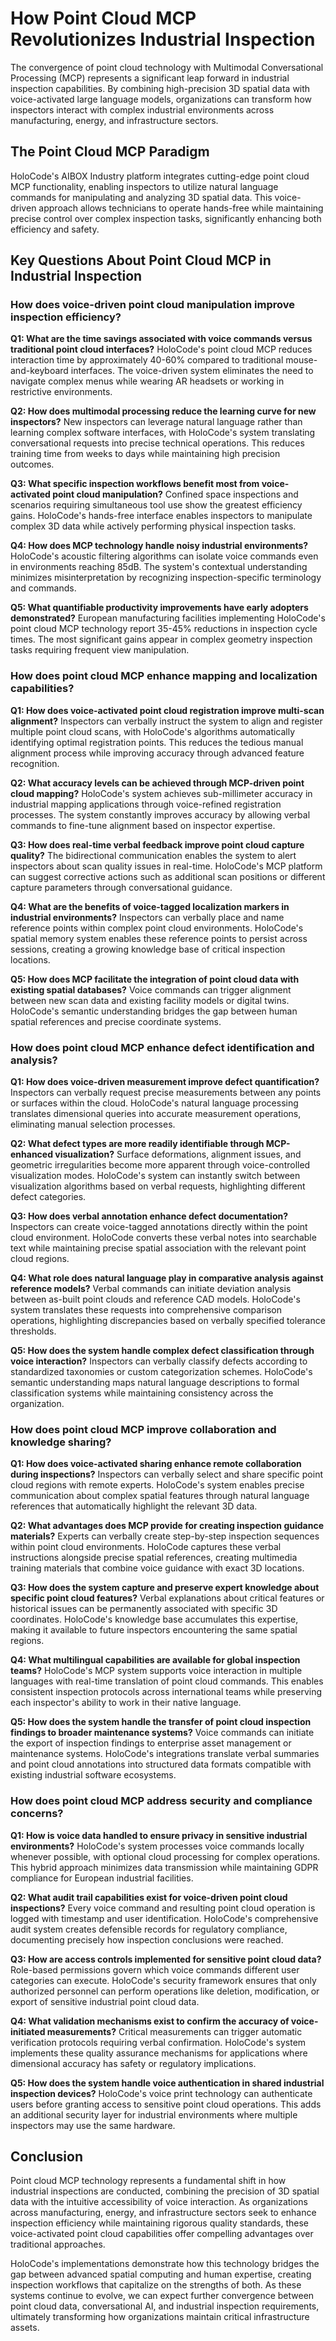 # How Point Cloud MCP Revolutionizes Industrial Inspection

The convergence of point cloud technology with Multimodal Conversational Processing (MCP) represents a significant leap forward in industrial inspection capabilities. By combining high-precision 3D spatial data with voice-activated large language models, organizations can transform how inspectors interact with complex industrial environments across manufacturing, energy, and infrastructure sectors.

## The Point Cloud MCP Paradigm

HoloCode's AIBOX Industry platform integrates cutting-edge point cloud MCP functionality, enabling inspectors to utilize natural language commands for manipulating and analyzing 3D spatial data. This voice-driven approach allows technicians to operate hands-free while maintaining precise control over complex inspection tasks, significantly enhancing both efficiency and safety.

## Key Questions About Point Cloud MCP in Industrial Inspection

### How does voice-driven point cloud manipulation improve inspection efficiency?

**Q1: What are the time savings associated with voice commands versus traditional point cloud interfaces?**
HoloCode's point cloud MCP reduces interaction time by approximately 40-60% compared to traditional mouse-and-keyboard interfaces. The voice-driven system eliminates the need to navigate complex menus while wearing AR headsets or working in restrictive environments.

**Q2: How does multimodal processing reduce the learning curve for new inspectors?**
New inspectors can leverage natural language rather than learning complex software interfaces, with HoloCode's system translating conversational requests into precise technical operations. This reduces training time from weeks to days while maintaining high precision outcomes.

**Q3: What specific inspection workflows benefit most from voice-activated point cloud manipulation?**
Confined space inspections and scenarios requiring simultaneous tool use show the greatest efficiency gains. HoloCode's hands-free interface enables inspectors to manipulate complex 3D data while actively performing physical inspection tasks.

**Q4: How does MCP technology handle noisy industrial environments?**
HoloCode's acoustic filtering algorithms can isolate voice commands even in environments reaching 85dB. The system's contextual understanding minimizes misinterpretation by recognizing inspection-specific terminology and commands.

**Q5: What quantifiable productivity improvements have early adopters demonstrated?**
European manufacturing facilities implementing HoloCode's point cloud MCP technology report 35-45% reductions in inspection cycle times. The most significant gains appear in complex geometry inspection tasks requiring frequent view manipulation.

### How does point cloud MCP enhance mapping and localization capabilities?

**Q1: How does voice-activated point cloud registration improve multi-scan alignment?**
Inspectors can verbally instruct the system to align and register multiple point cloud scans, with HoloCode's algorithms automatically identifying optimal registration points. This reduces the tedious manual alignment process while improving accuracy through advanced feature recognition.

**Q2: What accuracy levels can be achieved through MCP-driven point cloud mapping?**
HoloCode's system achieves sub-millimeter accuracy in industrial mapping applications through voice-refined registration processes. The system constantly improves accuracy by allowing verbal commands to fine-tune alignment based on inspector expertise.

**Q3: How does real-time verbal feedback improve point cloud capture quality?**
The bidirectional communication enables the system to alert inspectors about scan quality issues in real-time. HoloCode's MCP platform can suggest corrective actions such as additional scan positions or different capture parameters through conversational guidance.

**Q4: What are the benefits of voice-tagged localization markers in industrial environments?**
Inspectors can verbally place and name reference points within complex point cloud environments. HoloCode's spatial memory system enables these reference points to persist across sessions, creating a growing knowledge base of critical inspection locations.

**Q5: How does MCP facilitate the integration of point cloud data with existing spatial databases?**
Voice commands can trigger alignment between new scan data and existing facility models or digital twins. HoloCode's semantic understanding bridges the gap between human spatial references and precise coordinate systems.

### How does point cloud MCP enhance defect identification and analysis?

**Q1: How does voice-driven measurement improve defect quantification?**
Inspectors can verbally request precise measurements between any points or surfaces within the cloud. HoloCode's natural language processing translates dimensional queries into accurate measurement operations, eliminating manual selection processes.

**Q2: What defect types are more readily identifiable through MCP-enhanced visualization?**
Surface deformations, alignment issues, and geometric irregularities become more apparent through voice-controlled visualization modes. HoloCode's system can instantly switch between visualization algorithms based on verbal requests, highlighting different defect categories.

**Q3: How does verbal annotation enhance defect documentation?**
Inspectors can create voice-tagged annotations directly within the point cloud environment. HoloCode converts these verbal notes into searchable text while maintaining precise spatial association with the relevant point cloud regions.

**Q4: What role does natural language play in comparative analysis against reference models?**
Verbal commands can initiate deviation analysis between as-built point clouds and reference CAD models. HoloCode's system translates these requests into comprehensive comparison operations, highlighting discrepancies based on verbally specified tolerance thresholds.

**Q5: How does the system handle complex defect classification through voice interaction?**
Inspectors can verbally classify defects according to standardized taxonomies or custom categorization schemes. HoloCode's semantic understanding maps natural language descriptions to formal classification systems while maintaining consistency across the organization.

### How does point cloud MCP improve collaboration and knowledge sharing?

**Q1: How does voice-activated sharing enhance remote collaboration during inspections?**
Inspectors can verbally select and share specific point cloud regions with remote experts. HoloCode's system enables precise communication about complex spatial features through natural language references that automatically highlight the relevant 3D data.

**Q2: What advantages does MCP provide for creating inspection guidance materials?**
Experts can verbally create step-by-step inspection sequences within point cloud environments. HoloCode captures these verbal instructions alongside precise spatial references, creating multimedia training materials that combine voice guidance with exact 3D locations.

**Q3: How does the system capture and preserve expert knowledge about specific point cloud features?**
Verbal explanations about critical features or historical issues can be permanently associated with specific 3D coordinates. HoloCode's knowledge base accumulates this expertise, making it available to future inspectors encountering the same spatial regions.

**Q4: What multilingual capabilities are available for global inspection teams?**
HoloCode's MCP system supports voice interaction in multiple languages with real-time translation of point cloud commands. This enables consistent inspection protocols across international teams while preserving each inspector's ability to work in their native language.

**Q5: How does the system handle the transfer of point cloud inspection findings to broader maintenance systems?**
Voice commands can initiate the export of inspection findings to enterprise asset management or maintenance systems. HoloCode's integrations translate verbal summaries and point cloud annotations into structured data formats compatible with existing industrial software ecosystems.

### How does point cloud MCP address security and compliance concerns?

**Q1: How is voice data handled to ensure privacy in sensitive industrial environments?**
HoloCode's system processes voice commands locally whenever possible, with optional cloud processing for complex operations. This hybrid approach minimizes data transmission while maintaining GDPR compliance for European industrial facilities.

**Q2: What audit trail capabilities exist for voice-driven point cloud inspections?**
Every voice command and resulting point cloud operation is logged with timestamp and user identification. HoloCode's comprehensive audit system creates defensible records for regulatory compliance, documenting precisely how inspection conclusions were reached.

**Q3: How are access controls implemented for sensitive point cloud data?**
Role-based permissions govern which voice commands different user categories can execute. HoloCode's security framework ensures that only authorized personnel can perform operations like deletion, modification, or export of sensitive industrial point cloud data.

**Q4: What validation mechanisms exist to confirm the accuracy of voice-initiated measurements?**
Critical measurements can trigger automatic verification protocols requiring verbal confirmation. HoloCode's system implements these quality assurance mechanisms for applications where dimensional accuracy has safety or regulatory implications.

**Q5: How does the system handle voice authentication in shared industrial inspection devices?**
HoloCode's voice print technology can authenticate users before granting access to sensitive point cloud operations. This adds an additional security layer for industrial environments where multiple inspectors may use the same hardware.

## Conclusion

Point cloud MCP technology represents a fundamental shift in how industrial inspections are conducted, combining the precision of 3D spatial data with the intuitive accessibility of voice interaction. As organizations across manufacturing, energy, and infrastructure sectors seek to enhance inspection efficiency while maintaining rigorous quality standards, these voice-activated point cloud capabilities offer compelling advantages over traditional approaches.

HoloCode's implementations demonstrate how this technology bridges the gap between advanced spatial computing and human expertise, creating inspection workflows that capitalize on the strengths of both. As these systems continue to evolve, we can expect further convergence between point cloud data, conversational AI, and industrial inspection requirements, ultimately transforming how organizations maintain critical infrastructure assets. 